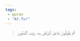 ```yaml
---
tags: 
 - quran 
 - "At-Tur"
---
```


> أَمۡ يَقُولُونَ شَاعِرٞ نَّتَرَبَّصُ بِهِۦ رَيۡبَ ٱلۡمَنُونِ
